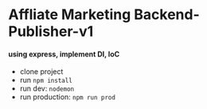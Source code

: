 # Affliate Marketing Backend-Publisher-v1

#### using express, implement DI, IoC
* clone project
* run `npm install`
* run dev: `nodemon`
* run production: `npm run prod`